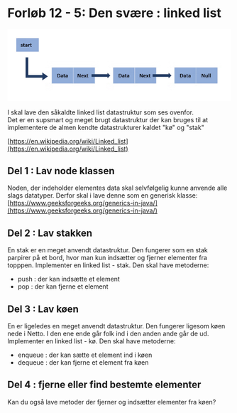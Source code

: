 # Forløb 12 - 5: Den svære : linked list
![linkedlist](pic_linked.png)

I skal lave den såkaldte linked list datastruktur som ses ovenfor.   
Det er en supsmart og meget brugt datastruktur der kan bruges til at implementere de almen kendte datastrukturer kaldet "kø" og "stak"

[https://en.wikipedia.org/wiki/Linked_list](https://en.wikipedia.org/wiki/Linked_list)



## Del 1 : Lav node klassen
Noden, der indeholder elementes data skal selvfølgelig kunne anvende alle slags datatyper. Derfor skal i lave denne som en generisk klasse:
[https://www.geeksforgeeks.org/generics-in-java/](https://www.geeksforgeeks.org/generics-in-java/)

## Del 2 : Lav stakken
En stak er en meget anvendt datastruktur. Den fungerer som en stak parpirer på et bord, hvor man kun indsætter og fjerner elementer fra topppen.
Implementer en linked list - stak. Den skal have metoderne:

- push : der kan indsætte et element
- pop : der kan fjerne et element

## Del 3 : Lav køen
En er ligeledes en meget anvendt datastruktur. Den fungerer ligesom køen nede i Netto. I den ene ende går folk ind i den anden ande går de ud.
Implementer en linked list - kø. Den skal have metoderne:

- enqueue : der kan sætte et element ind i køen
- dequeue : der kan fjerne et element fra køen

## Del 4 : fjerne eller find bestemte elementer
Kan du også lave metoder der fjerner og indsætter elementer fra køen?